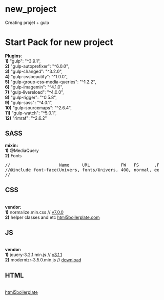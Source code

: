 # new_project
Creating projet + gulp



<h1>Start Pack for new project</h1>

<strong>Plugins</strong>: <br>
   <strong> 1)</strong>  "gulp": "^3.9.1", <br>
   <strong> 2)</strong>  "gulp-autoprefixer": "^6.0.0", <br>
   <strong> 3)</strong>  "gulp-changed": "^3.2.0", <br>
   <strong> 4)</strong>  "gulp-cssbeautify": "^1.0.0", <br>
   <strong> 5)</strong>  "gulp-group-css-media-queries": "^1.2.2", <br>
   <strong> 6)</strong>  "gulp-imagemin": "^4.1.0", <br>
   <strong> 7)</strong>  "gulp-livereload": "^4.0.0", <br>
   <strong> 8)</strong>  "gulp-rigger": "^0.5.8", <br>
   <strong> 9)</strong>  "gulp-sass": "^4.0.1", <br>
   <strong> 10)</strong> "gulp-sourcemaps": "^2.6.4", <br>
   <strong> 11)</strong> "gulp-watch": "^5.0.1", <br>
   <strong> 12)</strong> "rimraf": "^2.6.2" <br>


<h2>SASS</h2>
<strong>mixin:</strong><br>
 <strong>1)</strong> @MediaQuery <br>
 <strong>2)</strong> Fonts<br>
<pre>
//                   Name     URL            FW   FS      .FF
//@include font-face(Univers, fonts/Univers, 400, normal, eot otf svg woff woff2);)
//
</pre>
 <h2>CSS</h2> </br>
    <strong>vendor:</strong> <br>
    <strong>1)</strong> normalize.min.css // <a href="http://github.com/necolas/normalize.css" target="_blank">v7.0.0</a> <br>
    <strong>2)</strong> helper classes and etc <a href="https://html5boilerplate.com/">html5boilerplate.com</a> <br>
    
 <h2>JS</h2> </br>
    <strong>vendor:</strong> <br>
    <strong>1)</strong>  jquery-3.2.1.min.js     // <a href="https://code.jquery.com/jquery-3.3.1.min.js" target="_blank">v3.1.1</a>  <br>
    <strong>2)</strong>  modernizr-3.5.0.min.js  // <a href="https://modernizr.com/download?setclasses" target="_blank">download</a> <br>
    
<h2>HTML</h2> </br>
<a href="https://html5boilerplate.com/" target="_blank">html5boilerplate</a>
